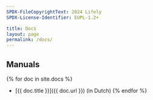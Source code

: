 ```yaml
---
SPDX-FileCopyrightText: 2024 Lifely
SPDX-License-Identifier: EUPL-1.2+

title: Docs
layout: page
permalink: /docs/
---
```


## Manuals
{% for doc in site.docs %}
 - [{{ doc.title }}]({{ doc.url }}) (in Dutch)
{% endfor %}
